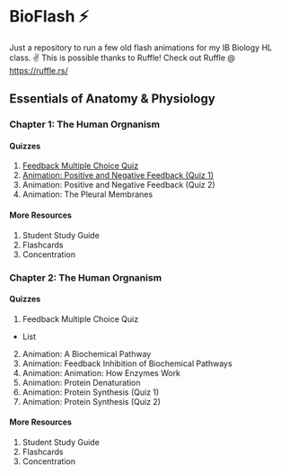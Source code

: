 # BioFlash ⚡
Just a repository to run a few old flash animations for my IB Biology HL class. ✌️
This is possible thanks to Ruffle! Check out Ruffle @ https://ruffle.rs/

## Essentials of Anatomy & Physiology
### Chapter 1: The Human Orgnanism

#### Quizzes
1. [Feedback Multiple Choice Quiz](https://highered.mheducation.com/sites/0072943696/student_view0/chapter1/feedback_multiple_choice_quiz.html)
2. [Animation: Positive and Negative Feedback (Quiz 1)](https://highered.mheducation.com/sites/0072943696/student_view0/chapter1/animation__positive_and_negative_feedback__quiz_1_.html)
3. Animation: Positive and Negative Feedback (Quiz 2)
4. Animation: The Pleural Membranes

#### More Resources
1. Student Study Guide
2. Flashcards
3. Concentration

### Chapter 2: The Human Orgnanism

#### Quizzes
1. Feedback Multiple Choice Quiz
*    List
2. Animation: A Biochemical Pathway
3. Animation: Feedback Inhibition of Biochemical Pathways
4. Animation: Animation: How Enzymes Work
5. Animation: Protein Denaturation
6. Animation: Protein Synthesis (Quiz 1)
7. Animation: Protein Synthesis (Quiz 2)

#### More Resources
1. Student Study Guide
2. Flashcards
3. Concentration
